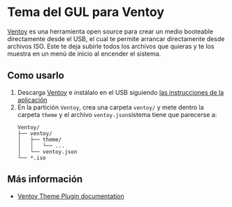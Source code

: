 # Tema del GUL para Ventoy

[Ventoy](https://www.ventoy.net/) es una herramienta open source para crear un medio booteable
directamente desde el USB, el cual te permite arrancar directamente desde archivos
ISO. Este te deja subirle todos los archivos que quieras y te los muestra en
un menú de inicio al encender el sistema.


## Como usarlo
1. Descarga [Ventoy](https://www.ventoy.net/en/download.html) e instálalo en el USB siguiendo
   [las instrucciones de la aplicación](https://www.ventoy.net/en/doc_start.html)
3. En la partición `Ventoy`, crea una carpeta `ventoy/` y mete dentro la carpeta `theme` y el archivo `ventoy.json`sistema tiene que parecerse a:  
    ```
    Ventoy/
    ├── ventoy/
    │   ├── theme/
    │   │   └── ...
    │   └── ventoy.json
    └── *.iso
    ```


## Más información
- [Ventoy Theme Plugin documentation](https://www.ventoy.net/en/plugin_theme.html)
